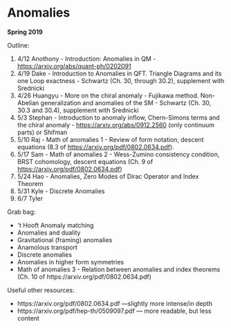 <div id="globalWrapper">
		<div id="column-content">
	<div id="content">
		<a name="top" id="top"></a>
				<h1 class="firstHeading">Anomalies</h1>
		<div id="bodyContent">
			<div id="contentSub"></div>
			<p><b>Spring 2019</b></p>
			
<dl><dt>Outline:</dt></dl>

1. 4/12 Anothony - Introduction: Anomalies in QM - https://arxiv.org/abs/quant-ph/0202091
2. 4/19 Dake - Introduction to Anomalies in QFT. Triangle Diagrams and its one Loop exactness - Schwartz (Ch. 30, through 30.2), supplement with Srednicki
3. 4/26 Huangyu - More on the chiral anomaly - Fujikawa method. Non-Abelian generalization and anomalies of the SM - Schwartz (Ch. 30, 30.3 and 30.4), supplement with Srednicki
4. 5/3 Stephan - Introduction to anomaly inflow, Chern-Simons terms and the chiral anomaly - https://arxiv.org/abs/0912.2560 (only continuum parts) or Shifman
5. 5/10 Raj - Math of anomalies 1 - Review of form notation, descent equations (8.3 of https://arxiv.org/pdf/0802.0634.pdf).
6. 5/17 Sam - Math of anomalies 2 - Wess-Zumino consistency condition, BRST cohomology, descent equations (Ch. 9 of https://arxiv.org/pdf/0802.0634.pdf)
7. 5/24 Hao - Anomalies, Zero Modes of Dirac Operator and Index Theorem
8. 5/31 Kyle - Discrete Anomalies  
9. 6/7 Tyler

<dl><dt>Grab bag:</dt></dl>
<ul><li>
't Hooft Anomaly matching
</li><li>	
Anomalies and duality
</li><li>
Gravitational (framing) anomalies
</li><li>
Anamolous transport
</li><li>	
Discrete anomalies
</li><li>	
Anomalies in higher form symmetries
</li><li>	
Math of anomalies 3 - Relation between anomalies and index theorems (Ch. 10 of https://arxiv.org/pdf/0802.0634.pdf)
</li></ul>
 
<dl><dt>Useful other resources:</dt></dl> 
<ul><li>
https://arxiv.org/pdf/0802.0634.pdf —slightly more intense/in depth 
</li><li>
https://arxiv.org/pdf/hep-th/0509097.pdf — more readable, but less content 
</li></ul>
